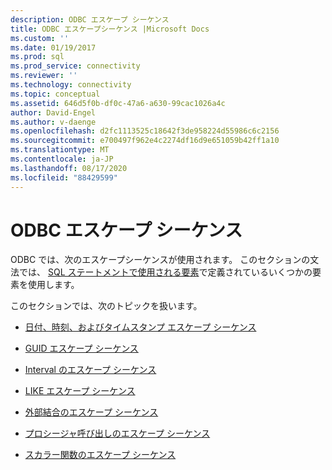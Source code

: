 ```yaml
---
description: ODBC エスケープ シーケンス
title: ODBC エスケープシーケンス |Microsoft Docs
ms.custom: ''
ms.date: 01/19/2017
ms.prod: sql
ms.prod_service: connectivity
ms.reviewer: ''
ms.technology: connectivity
ms.topic: conceptual
ms.assetid: 646d5f0b-df0c-47a6-a630-99cac1026a4c
author: David-Engel
ms.author: v-daenge
ms.openlocfilehash: d2fc1113525c18642f3de958224d55986c6c2156
ms.sourcegitcommit: e700497f962e4c2274df16d9e651059b42ff1a10
ms.translationtype: MT
ms.contentlocale: ja-JP
ms.lasthandoff: 08/17/2020
ms.locfileid: "88429599"
---
```

# <a name="odbc-escape-sequences"></a>ODBC エスケープ シーケンス
ODBC では、次のエスケープシーケンスが使用されます。 このセクションの文法では、 [SQL ステートメントで使用される要素](../../../odbc/reference/appendixes/elements-used-in-sql-statements.md)で定義されているいくつかの要素を使用します。  
  
 このセクションでは、次のトピックを扱います。  
  
-   [日付、時刻、およびタイムスタンプ エスケープ シーケンス](../../../odbc/reference/appendixes/date-time-and-timestamp-escape-sequences.md)  
  
-   [GUID エスケープ シーケンス](../../../odbc/reference/appendixes/guid-escape-sequences.md)  
  
-   [Interval のエスケープ シーケンス](../../../odbc/reference/appendixes/interval-escape-sequences.md)  
  
-   [LIKE エスケープ シーケンス](../../../odbc/reference/appendixes/like-escape-sequence.md)  
  
-   [外部結合のエスケープ シーケンス](../../../odbc/reference/appendixes/outer-join-escape-sequence.md)  
  
-   [プロシージャ呼び出しのエスケープ シーケンス](../../../odbc/reference/appendixes/procedure-call-escape-sequence.md)  
  
-   [スカラー関数のエスケープ シーケンス](../../../odbc/reference/appendixes/scalar-function-escape-sequence.md)
